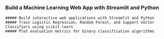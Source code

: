 ### Build a Machine Learning Web App with Streamlit and Python

```
##### Build interactive web applications with Streamlit and Python
##### Train Logistic Regression, Random Forest, and Support Vector Classifiers using scikit-learn
##### Plot evaluation metrics for binary classification algorithms
```
